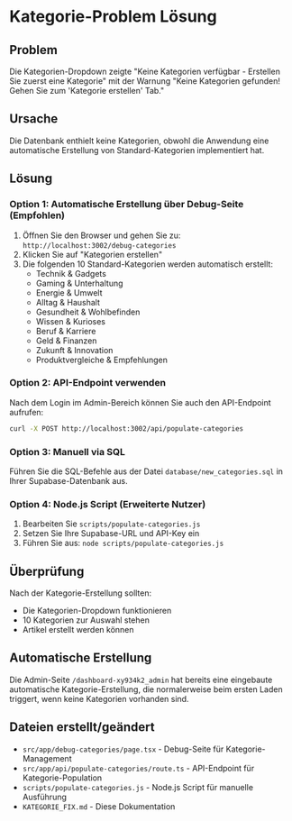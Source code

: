 # Kategorie-Problem Lösung

## Problem
Die Kategorien-Dropdown zeigte "Keine Kategorien verfügbar - Erstellen Sie zuerst eine Kategorie" mit der Warnung "Keine Kategorien gefunden! Gehen Sie zum 'Kategorie erstellen' Tab."

## Ursache
Die Datenbank enthielt keine Kategorien, obwohl die Anwendung eine automatische Erstellung von Standard-Kategorien implementiert hat.

## Lösung

### Option 1: Automatische Erstellung über Debug-Seite (Empfohlen)
1. Öffnen Sie den Browser und gehen Sie zu: `http://localhost:3002/debug-categories`
2. Klicken Sie auf "Kategorien erstellen"
3. Die folgenden 10 Standard-Kategorien werden automatisch erstellt:
   - Technik & Gadgets
   - Gaming & Unterhaltung
   - Energie & Umwelt
   - Alltag & Haushalt
   - Gesundheit & Wohlbefinden
   - Wissen & Kurioses
   - Beruf & Karriere
   - Geld & Finanzen
   - Zukunft & Innovation
   - Produktvergleiche & Empfehlungen

### Option 2: API-Endpoint verwenden
Nach dem Login im Admin-Bereich können Sie auch den API-Endpoint aufrufen:
```bash
curl -X POST http://localhost:3002/api/populate-categories
```

### Option 3: Manuell via SQL
Führen Sie die SQL-Befehle aus der Datei `database/new_categories.sql` in Ihrer Supabase-Datenbank aus.

### Option 4: Node.js Script (Erweiterte Nutzer)
1. Bearbeiten Sie `scripts/populate-categories.js`
2. Setzen Sie Ihre Supabase-URL und API-Key ein
3. Führen Sie aus: `node scripts/populate-categories.js`

## Überprüfung
Nach der Kategorie-Erstellung sollten:
- Die Kategorien-Dropdown funktionieren
- 10 Kategorien zur Auswahl stehen
- Artikel erstellt werden können

## Automatische Erstellung
Die Admin-Seite `/dashboard-xy934k2_admin` hat bereits eine eingebaute automatische Kategorie-Erstellung, die normalerweise beim ersten Laden triggert, wenn keine Kategorien vorhanden sind.

## Dateien erstellt/geändert
- `src/app/debug-categories/page.tsx` - Debug-Seite für Kategorie-Management
- `src/app/api/populate-categories/route.ts` - API-Endpoint für Kategorie-Population
- `scripts/populate-categories.js` - Node.js Script für manuelle Ausführung
- `KATEGORIE_FIX.md` - Diese Dokumentation